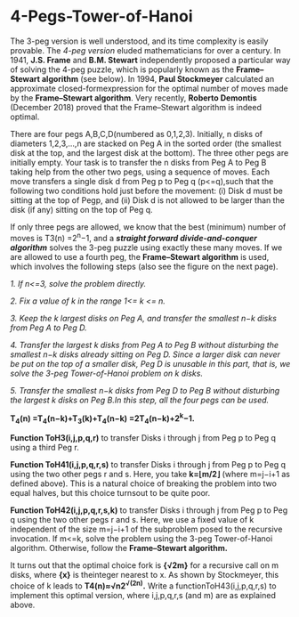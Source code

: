 # 4-Pegs-Tower-of-Hanoi

The 3-peg version is well understood, and its time complexity is easily provable. The *4-peg version* eluded mathematicians for over a century. In 1941, **J.S. Frame** and **B.M. Stewart** independently proposed a particular way of solving the 4-peg puzzle, which is popularly known as the **Frame–Stewart algorithm** (see below). In 1994, **Paul Stockmeyer** calculated an approximate closed-formexpression for the optimal number of moves made by the **Frame–Stewart algorithm**. Very recently, **Roberto Demontis** (December 2018) proved that the Frame–Stewart algorithm is indeed optimal.

There are four pegs A,B,C,D(numbered as 0,1,2,3). Initially, n disks of diameters 1,2,3,...,n are stacked on Peg A in the sorted order (the smallest disk at the top, and the largest disk at the bottom). The three other pegs are initially empty. Your task is to transfer the n disks from Peg A to Peg B taking help from the other two pegs, using a sequence of moves. Each move transfers a single disk d from Peg p to Peg q (p<=q),such that the following two conditions hold just before the movement: (i) Disk d must be sitting at the top of Pegp, and (ii) Disk d is not allowed to be larger than the disk (if any) sitting on the top of Peg q.

If only three pegs are allowed, we know that the best (minimum) number of moves is T3(n) =2<sup>n</sup>−1, and a ***straight forward divide-and-conquer algorithm*** solves the 3-peg puzzle using exactly these many moves. If we are allowed to use a fourth peg, the **Frame–Stewart algorithm** is used, which involves the following steps (also see the figure on the next page).

*1. If n<=3, solve the problem directly.*

*2. Fix a value of k in the range 1<= k <= n.*

*3. Keep the k largest disks on Peg A, and transfer the smallest n−k disks from Peg A to Peg D.*

*4. Transfer the largest k disks from Peg A to Peg B without disturbing the smallest n−k disks already sitting on Peg D. Since a larger disk can never be put on the top of a smaller disk, Peg D is unusable in this part, that is, we solve the 3-peg Tower-of-Hanoi problem on k disks.*

*5. Transfer the smallest n−k disks from Peg D to Peg B without disturbing the largest k disks on Peg B.In this step, all the four pegs can be used.*

**T<sub>4</sub>(n) =T<sub>4</sub>(n−k)+T<sub>3</sub>(k)+T<sub>4</sub>(n−k) =2T<sub>4</sub>(n−k)+2<sup>k</sup>−1.**


**Function ToH3(i,j,p,q,r)** to transfer Disks i through j from Peg p to Peg q using a third Peg r.

**Function ToH41(i,j,p,q,r,s)** to transfer Disks i through j from Peg p to Peg q using the two other pegs r and s. Here, you take **k=⌊m/2⌋** (where m=j−i+1 as defined above). This is a natural choice of breaking the problem into two equal halves, but this choice turnsout to be quite poor.

**Function ToH42(i,j,p,q,r,s,k)** to transfer Disks i through j from Peg p to Peg q using the two other pegs r and s. Here, we use a fixed value of k independent of the size m=j−i+1 of the subproblem posed to the recursive invocation. If m<=k, solve the problem using the 3-peg Tower-of-Hanoi algorithm. Otherwise, follow the **Frame–Stewart algorithm.**

It turns out that the optimal choice fork is **{√2m}** for a recursive call on m disks, where **{x}** is theinteger nearest to x. As shown by Stockmeyer, this choice of k leads to **T4(n)≈√n2<sup>√(2n)</sup>.** Write a functionToH43(i,j,p,q,r,s) to implement this optimal version, where i,j,p,q,r,s (and m) are as explained above.
